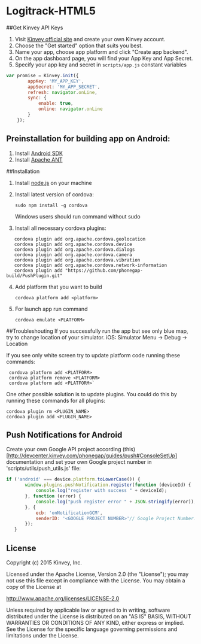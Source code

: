 Logitrack-HTML5
===============

##Get Kinvey API Keys

1. Visit [Kinvey official site](http://www.kinvey.com/) and create your own Kinvey account.
2. Choose the "Get started" option that suits you best. 
3. Name your app, choose app platform and click "Create app backend".
4. On the app dashboard page, you will find your App Key and App Secret. 
5. Specify your app key and secret in `scripts/app.js` constant variables

```javascript
var promise = Kinvey.init({
        appKey: 'MY_APP_KEY',
        appSecret: 'MY_APP_SECRET',
        refresh: navigator.onLine,
        sync: {
            enable: true,
            online: navigator.onLine
        }
    });
```


## Preinstallation for building app on Android:

 1. Install [Android SDK](https://spring.io/guides/gs/android/)
 2. Install [Apache ANT](http://ant.apache.org/manual/install.html#jpackage)


##Installation

1. Install [node.js](http://nodejs.org/download/) on your machine
2. Install latest version of cordova:

   `sudo npm install -g cordova`

   Windows users should run command without sudo

3. Install all necessary cordova plugins:

```
   cordova plugin add org.apache.cordova.geolocation
   cordova plugin add org.apache.cordova.device
   cordova plugin add org.apache.cordova.dialogs
   cordova plugin add org.apache.cordova.camera
   cordova plugin add org.apache.cordova.vibration
   cordova plugin add org.apache.cordova.network-information
   cordova plugin add "https://github.com/phonegap-build/PushPlugin.git"

```

4. Add platform that you want to build

   `cordova platform add <platform>`

5. For launch app run command

   `cordova emulate <PLATFORM>`

##Troubleshouting
   If you successfully run the app but see only blue map, try to change location of your simulator.
   iOS: Simulator Menu -> Debug -> Location

   If you see only white screen try to update platform code running these commands:

   ```
    cordova platform add <PLATFORM>
    cordova platform remove <PLATFORM>
    cordova platform add <PLATFORM>`
   ```

   One other possible solution is to update plugins. You could do this by running these commands for all plugins:

   ```
   cordova plugin rm <PLUGIN_NAME>
   cordova plugin add <PLUGIN_NAME>
   ```

## Push Notifications for Android

   Create your own Google API project according (this)[http://devcenter.kinvey.com/phonegap/guides/push#ConsoleSetUp] documentation and
   set your own Google project number in 'scripts/utils/push_utils.js' file:

   ```javascript
   if ('android' === device.platform.toLowerCase()) {
          window.plugins.pushNotification.register(function (deviceId) {
              console.log("register with success " + deviceId);
          }, function (error) {
              console.log("push register error " + JSON.stringify(error));
          }, {
              ecb: 'onNotificationGCM',
              senderID: '<GOOGLE PROJECT NUMBER>'// Google Project Number.
          });
      }
   ```


## License

Copyright (c) 2015 Kinvey, Inc.

Licensed under the Apache License, Version 2.0 (the "License");
you may not use this file except in compliance with the License.
You may obtain a copy of the License at

http://www.apache.org/licenses/LICENSE-2.0

Unless required by applicable law or agreed to in writing, software
distributed under the License is distributed on an "AS IS" BASIS,
WITHOUT WARRANTIES OR CONDITIONS OF ANY KIND, either express or implied.
See the License for the specific language governing permissions and
limitations under the License.
